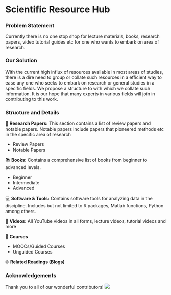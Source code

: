 # Scientific Resource Hub

### **Problem Statement**
Currently there is no one stop shop for lecture materials, books, research papers, video tutorial guides etc for one who wants to embark on area of research. 

### **Our Solution**
With the current high influx of resources available in most areas of studies, there
is a dire need to group or collate such resources in a efficient way to ease any one who seeks to embark on research or general studies in a specific fields. We propose a structure to with which we collate such information. It is our hope  that many experts in various fields will join in contributing to this work. 


### **Structure and Details**

:page_with_curl: **Research Papers:** This section contains a list of review papers and notable papers. Notable papers include papers that pioneered methods etc in the specific area of research
- Review Papers
- Notable Papers

:books: **Books:** Contains a comprehensive list of books from beginner to advanced levels. 
- Beginner
- Intermediate
- Advanced

:computer: **Software & Tools:** Contains software tools for analyzing data in the discipline. Includes but not limited to R packages, Matlab functions, Python among others.


:movie_camera: **Videos:** All YouTube videos in all forms, lecture videos, tutorial videos and more 

:school: **Courses**
- MOOCs/Guided Courses
- Unguided Courses

:globe_with_meridians: **Related Readings (Blogs)**


### **Acknowledgements**
Thank you to all of our wonderful contributors!
<a href="https://github.com/agbozo1/resource-hub/graphs/contributors">
  <img src="https://contrib.rocks/image?repo=agbozo1/resource-hub" />
</a>